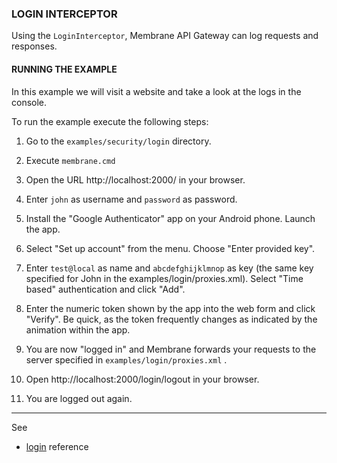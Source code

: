 ### LOGIN INTERCEPTOR

Using the `LoginInterceptor`, Membrane API Gateway can log requests and responses.


#### RUNNING THE EXAMPLE

In this example we will visit a website and take a look at the logs in the console. 

To run the example execute the following steps:

1. Go to the `examples/security/login` directory.

2. Execute `membrane.cmd`

3. Open the URL http://localhost:2000/ in your browser.

4. Enter `john` as username and `password` as password.

5. Install the "Google Authenticator" app on your Android phone. Launch the app.

6. Select "Set up account" from the menu. Choose "Enter provided key".

7. Enter `test@local` as name and `abcdefghijklmnop` as key (the same key specified
   for John in the examples/login/proxies.xml). Select "Time based" authentication and click "Add".
   
8. Enter the numeric token shown by the app into the web form and click "Verify". Be
   quick, as the token frequently changes as indicated by the animation within the app.

9. You are now "logged in" and Membrane forwards your requests to the server specified
   in `examples/login/proxies.xml` .
   
10. Open http://localhost:2000/login/logout in your browser.

11. You are logged out again.

--- 
See
- [login](https://membrane-soa.org/api-gateway-doc/current/configuration/reference/login.htm) reference